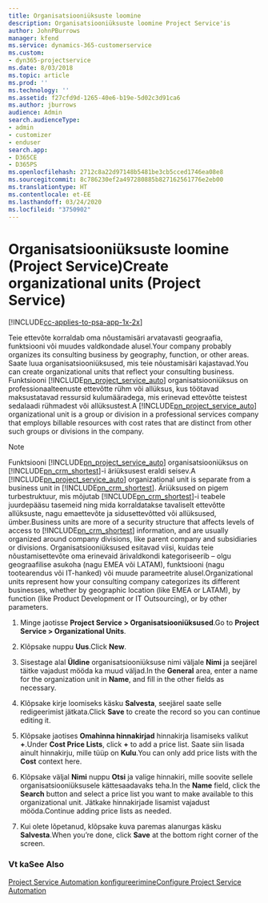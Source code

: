 ```yaml
---
title: Organisatsiooniüksuste loomine
description: Organisatsiooniüksuste loomine Project Service'is
author: JohnPBurrows
manager: kfend
ms.service: dynamics-365-customerservice
ms.custom:
- dyn365-projectservice
ms.date: 8/03/2018
ms.topic: article
ms.prod: ''
ms.technology: ''
ms.assetid: f27cfd9d-1265-40e6-b19e-5d02c3d91ca6
ms.author: jburrows
audience: Admin
search.audienceType:
- admin
- customizer
- enduser
search.app:
- D365CE
- D365PS
ms.openlocfilehash: 2712c8a22d97148b5481be3cb5cced1746ea08e8
ms.sourcegitcommit: 8c786230ef2a497280885b827162561776e2eb00
ms.translationtype: HT
ms.contentlocale: et-EE
ms.lasthandoff: 03/24/2020
ms.locfileid: "3750902"
---
```

# <a name="create-organizational-units-project-service"></a><span data-ttu-id="f5f4f-103">Organisatsiooniüksuste loomine (Project Service)</span><span class="sxs-lookup"><span data-stu-id="f5f4f-103">Create organizational units (Project Service)</span></span>

[!INCLUDE[cc-applies-to-psa-app-1x-2x](../includes/cc-applies-to-psa-app-1x-2x.md)]

<span data-ttu-id="f5f4f-104">Teie ettevõte korraldab oma nõustamisäri arvatavasti geograafia, funktsiooni või muudes valdkondade alusel.</span><span class="sxs-lookup"><span data-stu-id="f5f4f-104">Your company probably organizes its consulting business by geography, function, or other areas.</span></span> <span data-ttu-id="f5f4f-105">Saate luua organisatsiooniüksused, mis teie nõustamisäri kajastavad.</span><span class="sxs-lookup"><span data-stu-id="f5f4f-105">You can create organizational units that reflect your consulting business.</span></span> <span data-ttu-id="f5f4f-106">Funktsiooni [!INCLUDE[pn_project_service_auto](../includes/pn-project-service-auto.md)] organisatsiooniüksus on professionaalteenuste ettevõtte rühm või allüksus, kus töötavad maksustatavad ressursid kulumääradega, mis erinevad ettevõtte teistest sedalaadi rühmadest või allüksustest.</span><span class="sxs-lookup"><span data-stu-id="f5f4f-106">A [!INCLUDE[pn_project_service_auto](../includes/pn-project-service-auto.md)] organizational unit is a group or division in a professional services company that employs billable resources with cost rates that are distinct from other such groups or divisions in the company.</span></span>  
  
> [!NOTE]
>  <span data-ttu-id="f5f4f-107">Funktsiooni [!INCLUDE[pn_project_service_auto](../includes/pn-project-service-auto.md)] organisatsiooniüksus on [!INCLUDE[pn_crm_shortest](../includes/pn-crm-shortest.md)]-i äriüksusest eraldi seisev.</span><span class="sxs-lookup"><span data-stu-id="f5f4f-107">A [!INCLUDE[pn_project_service_auto](../includes/pn-project-service-auto.md)] organizational unit is separate from a business unit in [!INCLUDE[pn_crm_shortest](../includes/pn-crm-shortest.md)].</span></span> <span data-ttu-id="f5f4f-108">Äriüksused on pigem turbestruktuur, mis mõjutab [!INCLUDE[pn_crm_shortest](../includes/pn-crm-shortest.md)]-i teabele juurdepääsu tasemeid ning mida korraldatakse tavaliselt ettevõtte allüksuste, nagu emaettevõte ja sidusettevõtted või allüksused, ümber.</span><span class="sxs-lookup"><span data-stu-id="f5f4f-108">Business units are more of a security structure that affects levels of access to [!INCLUDE[pn_crm_shortest](../includes/pn-crm-shortest.md)] information, and are usually organized around company divisions, like parent company and subsidiaries or divisions.</span></span> <span data-ttu-id="f5f4f-109">Organisatsiooniüksused esitavad viisi, kuidas teie nõustamisettevõte oma erinevaid ärivaldkondi kategoriseerib – olgu geograafilise asukoha (nagu EMEA või LATAM), funktsiooni (nagu tootearendus või IT-hanked) või muude parameetrite alusel.</span><span class="sxs-lookup"><span data-stu-id="f5f4f-109">Organizational units represent how your consulting company categorizes its different businesses, whether by geographic location (like EMEA or LATAM), by function (like Product Development or IT Outsourcing), or by other parameters.</span></span>  
  
1.  <span data-ttu-id="f5f4f-110">Minge jaotisse **Project Service > Organisatsiooniüksused**.</span><span class="sxs-lookup"><span data-stu-id="f5f4f-110">Go to **Project Service > Organizational Units**.</span></span>  
  
2.  <span data-ttu-id="f5f4f-111">Klõpsake nuppu **Uus**.</span><span class="sxs-lookup"><span data-stu-id="f5f4f-111">Click **New**.</span></span>  
  
3.  <span data-ttu-id="f5f4f-112">Sisestage alal **Üldine** organisatsiooniüksuse nimi väljale **Nimi** ja seejärel täitke vajadust mööda ka muud väljad.</span><span class="sxs-lookup"><span data-stu-id="f5f4f-112">In the **General** area, enter a name for the organization unit in **Name**, and fill in the other fields as necessary.</span></span>  
  
4.  <span data-ttu-id="f5f4f-113">Klõpsake kirje loomiseks käsku **Salvesta**, seejärel saate selle redigeerimist jätkata.</span><span class="sxs-lookup"><span data-stu-id="f5f4f-113">Click **Save** to create the record so you can continue editing it.</span></span>  
  
5.  <span data-ttu-id="f5f4f-114">Klõpsake jaotises **Omahinna hinnakirjad** hinnakirja lisamiseks valikut **+**.</span><span class="sxs-lookup"><span data-stu-id="f5f4f-114">Under **Cost Price Lists**, click **+** to add a price list.</span></span> <span data-ttu-id="f5f4f-115">Saate siin lisada ainult hinnakirju, mille tüüp on **Kulu**.</span><span class="sxs-lookup"><span data-stu-id="f5f4f-115">You can only add price lists with the **Cost** context here.</span></span>  
  
6.  <span data-ttu-id="f5f4f-116">Klõpsake väljal **Nimi** nuppu **Otsi** ja valige hinnakiri, mille soovite sellele organisatsiooniüksusele kättesaadavaks teha.</span><span class="sxs-lookup"><span data-stu-id="f5f4f-116">In the **Name** field, click the **Search** button and select a price list you want to make available to this organizational unit.</span></span> <span data-ttu-id="f5f4f-117">Jätkake hinnakirjade lisamist vajadust mööda.</span><span class="sxs-lookup"><span data-stu-id="f5f4f-117">Continue adding price lists as needed.</span></span>  
  
7.  <span data-ttu-id="f5f4f-118">Kui olete lõpetanud, klõpsake kuva paremas alanurgas käsku **Salvesta**.</span><span class="sxs-lookup"><span data-stu-id="f5f4f-118">When you’re done, click **Save** at the bottom right corner of the screen.</span></span>  
  
### <a name="see-also"></a><span data-ttu-id="f5f4f-119">Vt ka</span><span class="sxs-lookup"><span data-stu-id="f5f4f-119">See Also</span></span>  
 [<span data-ttu-id="f5f4f-120">Project Service Automation konfigureerimine</span><span class="sxs-lookup"><span data-stu-id="f5f4f-120">Configure Project Service Automation</span></span>](../project-service/configure.md)
